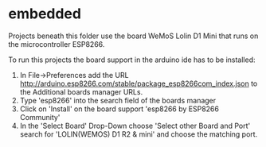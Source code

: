 # embedded

Projects beneath this folder use the board WeMoS Lolin D1 Mini that runs on the microcontroller ESP8266.

To run this projects the board support in the arduino ide has to be installed:

1. In File->Preferences add the URL http://arduino.esp8266.com/stable/package_esp8266com_index.json
to the Additional boards manager URLs.
1. Type 'esp8266' into the search field of the boards manager
1. Click on 'Install' on the board support 'esp8266 by ESP8266 Community'
1. In the 'Select Board' Drop-Down choose 'Select other Board and Port' search for 'LOLIN(WEMOS) D1 R2 & mini' and choose the matching port.
